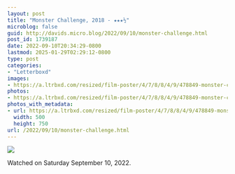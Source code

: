 ```yaml
---
layout: post
title: "Monster Challenge, 2018 - ★★★½"
microblog: false
guid: http://davids.micro.blog/2022/09/10/monster-challenge.html
post_id: 1739187
date: 2022-09-10T20:34:29-0800
lastmod: 2025-01-29T02:29:12-0800
type: post
categories:
- "Letterboxd"
images:
- https://a.ltrbxd.com/resized/film-poster/4/7/8/8/4/9/478849-monster-challenge-0-600-0-900-crop.jpg?v=25dfa43431
photos:
- https://a.ltrbxd.com/resized/film-poster/4/7/8/8/4/9/478849-monster-challenge-0-600-0-900-crop.jpg?v=25dfa43431
photos_with_metadata:
- url: https://a.ltrbxd.com/resized/film-poster/4/7/8/8/4/9/478849-monster-challenge-0-600-0-900-crop.jpg?v=25dfa43431
  width: 500
  height: 750
url: /2022/09/10/monster-challenge.html
---
```

<p><img src="https://a.ltrbxd.com/resized/film-poster/4/7/8/8/4/9/478849-monster-challenge-0-600-0-900-crop.jpg?v=25dfa43431"/></p> <p>Watched on Saturday September 10, 2022.</p>
